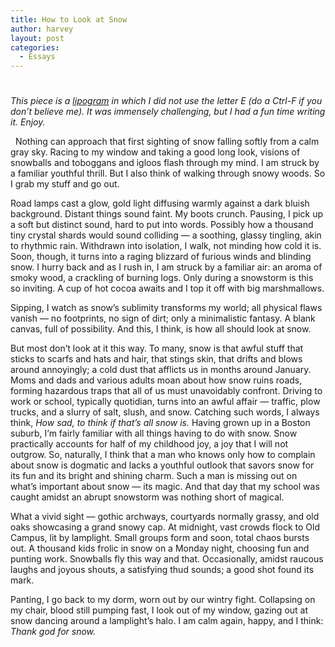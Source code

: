 ```yaml
---
title: How to Look at Snow
author: harvey
layout: post
categories:
  - Essays
---
```

# 

*This piece is a [lipogram][1] in which I did not use the letter E (do a Ctrl-F if you don’t believe me). It was immensely challenging, but I had a fun time writing it. Enjoy.*

 [1]: http://en.wikipedia.org/wiki/Lipogram

  
Nothing can approach that first sighting of snow falling softly from a calm gray sky. Racing to my window and taking a good long look, visions of snowballs and toboggans and igloos flash through my mind. I am struck by a familiar youthful thrill. But I also think of walking through snowy woods. So I grab my stuff and go out.

Road lamps cast a glow, gold light diffusing warmly against a dark bluish background. Distant things sound faint. My boots crunch. Pausing, I pick up a soft but distinct sound, hard to put into words. Possibly how a thousand tiny crystal shards would sound colliding — a soothing, glassy tingling, akin to rhythmic rain. Withdrawn into isolation, I walk, not minding how cold it is. Soon, though, it turns into a raging blizzard of furious winds and blinding snow. I hurry back and as I rush in, I am struck by a familiar air: an aroma of smoky wood, a crackling of burning logs. Only during a snowstorm is this so inviting. A cup of hot cocoa awaits and I top it off with big marshmallows.

Sipping, I watch as snow’s sublimity transforms my world; all physical flaws vanish — no footprints, no sign of dirt; only a minimalistic fantasy. A blank canvas, full of possibility. And this, I think, is how all should look at snow.

But most don’t look at it this way. To many, snow is that awful stuff that sticks to scarfs and hats and hair, that stings skin, that drifts and blows around annoyingly; a cold dust that afflicts us in months around January. Moms and dads and various adults moan about how snow ruins roads, forming hazardous traps that all of us must unavoidably confront. Driving to work or school, typically quotidian, turns into an awful affair — traffic, plow trucks, and a slurry of salt, slush, and snow. Catching such words, I always think, *How sad, to think if that’s all snow is.* Having grown up in a Boston suburb, I’m fairly familiar with all things having to do with snow. Snow practically accounts for half of my childhood joy, a joy that I will not outgrow. So, naturally, I think that a man who knows only how to complain about snow is dogmatic and lacks a youthful outlook that savors snow for its fun and its bright and shining charm. Such a man is missing out on what’s important about snow — its magic. And that day that my school was caught amidst an abrupt snowstorm was nothing short of magical.

What a vivid sight — gothic archways, courtyards normally grassy, and old oaks showcasing a grand snowy cap. At midnight, vast crowds flock to Old Campus, lit by lamplight. Small groups form and soon, total chaos bursts out. A thousand kids frolic in snow on a Monday night, choosing fun and punting work. Snowballs fly this way and that. Occasionally, amidst raucous laughs and joyous shouts, a satisfying thud sounds; a good shot found its mark.

Panting, I go back to my dorm, worn out by our wintry fight. Collapsing on my chair, blood still pumping fast, I look out of my window, gazing out at snow dancing around a lamplight’s halo. I am calm again, happy, and I think: *Thank god for snow.*

